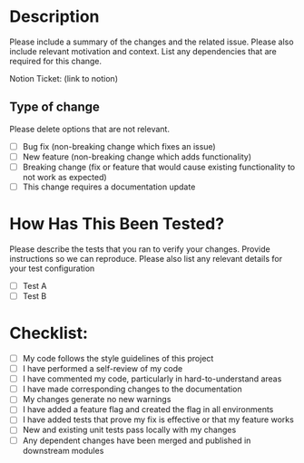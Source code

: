 # Description

Please include a summary of the changes and the related issue. Please also include relevant motivation and context. List any dependencies that are required for this change.

Notion Ticket: (link to notion)

## Type of change

Please delete options that are not relevant.

- [ ] Bug fix (non-breaking change which fixes an issue)
- [ ] New feature (non-breaking change which adds functionality)
- [ ] Breaking change (fix or feature that would cause existing functionality to not work as expected)
- [ ] This change requires a documentation update

# How Has This Been Tested?

Please describe the tests that you ran to verify your changes. Provide instructions so we can reproduce. Please also list any relevant details for your test configuration

- [ ] Test A
- [ ] Test B

# Checklist:

- [ ] My code follows the style guidelines of this project
- [ ] I have performed a self-review of my code
- [ ] I have commented my code, particularly in hard-to-understand areas
- [ ] I have made corresponding changes to the documentation
- [ ] My changes generate no new warnings
- [ ] I have added a feature flag and created the flag in all environments
- [ ] I have added tests that prove my fix is effective or that my feature works
- [ ] New and existing unit tests pass locally with my changes
- [ ] Any dependent changes have been merged and published in downstream modules
